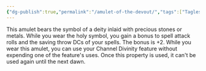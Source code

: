 ```yaml
---
{"dg-publish":true,"permalink":"/amulet-of-the-devout/","tags":["Tagless"],"noteIcon":""}
---
```


This amulet bears the symbol of a deity inlaid with precious stones or metals. While you wear the holy symbol, you gain a bonus to spell attack rolls and the saving throw DCs of your spells. The bonus is +2. While you wear this amulet, you can use your Channel Divinity feature without expending one of the feature's uses. Once this property is used, it can't be used again until the next dawn.